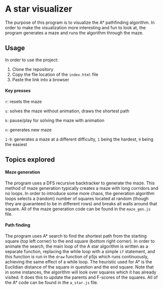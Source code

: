 # A star visualizer
The purpose of this program is to visualize the A* pathfinding algorithm. In order to make the visualization more interesting and fun to look at, the program generates a maze and runs the algorithm through the maze.

## Usage
In order to use the project:

1. Clone the repository
2. Copy the file location of the `index.html` file
3. Paste the link into a browser

#### Key presses
`r`: resets the maze

`s`: solves the maze without animation, draws the shortest path

`k`: pause/play for solving the maze with animation

`n`: generates new maze

`1-9`: generates a maze at a different difficulty, `1` being the hardest, `9` being the easiest

## Topics explored
#### Maze generation
The program uses a DFS recursive backtracker to generate the maze. This method of maze generation typically creates a maze with long corridors and no loops. In order to introduce some more chaos, the generation algorithm loops selects a (random) number of squares located at random (though they are guaranteed to be in different rows) and breaks all walls around that square.
All of the maze generation code can be found in the `maze_gen.js` file.

#### Path finding
The program uses A* search to find the shortest path from the starting square (top left corner) to the end square (bottom right corner). In order to animate the search, the main loop of the A star algorithm is written as a separate function, replacing the while loop with a simple `if` statement, and this function is run in the `draw` function of p5js which runs continuously, achieving the same effect of a while loop. The heuristic used for A* is the Euclidian distance of the square in question and the end square. Note that in some instances, the algorithm will look over squares which it has already visited. It does this to update the parents and F-scores of the squares.
All of the A* code can be found in the `a_star.js` file.
